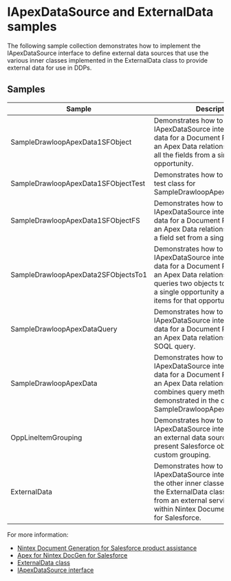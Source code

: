 # IApexDataSource and ExternalData samples

The following sample collection demonstrates how to implement the IApexDataSource interface to define external data sources that use the various inner classes implemented in the ExternalData class to provide external data for use in DDPs.

## Samples

Sample | Description 
--- | ---
SampleDrawloopApexData1SFObject | Demonstrates how to implement the IApexDataSource interface to provide data for a Document Package using an Apex Data relationship that returns all the fields from a single opportunity.
SampleDrawloopApexData1SFObjectTest | Demonstrates how to create an Apex test class for SampleDrawloopApexData1SFObject.
SampleDrawloopApexData1SFObjectFS | Demonstrates how to implement the IApexDataSource interface to provide data for a Document Package using an Apex Data relationship that returns a field set from a single opportunity.
SampleDrawloopApexData2SFObjectsTo1 | Demonstrates how to implement the IApexDataSource interface to provide data for a Document Package using an Apex Data relationship that queries two objects to return data for a single opportunity and any line items for that opportunity.
SampleDrawloopApexDataQuery | Demonstrates how to implement the IApexDataSource interface to provide data for a Document Package using an Apex Data relationship that runs a SOQL query.
SampleDrawloopApexData | Demonstrates how to implement the IApexDataSource interface to provide data for a Document Package using an Apex Data relationship that combines query methods demonstrated in the other SampleDrawloopApexData samples.
OppLineItemGrouping | Demonstrates how to implement the IApexDataSource interface to provide an external data source that can present Salesforce objects by using a custom grouping.
ExternalData | Demonstrates how to implement the IApexDataSource interface and use the other inner classes included with the ExternalData class to gather data from an external service for use within Nintex Document Generation for Salesforce.

For more information: 

* [Nintex Document Generation for Salesforce product assistance](https://help.nintex.com/en-US/docgen/docgen-portal.htm)
* [Apex for Nintex DocGen for Salesforce](https://help.nintex.com/en-us/docgen/docservices/Default.htm#cshid=9032)
* [ExternalData class](http://help.nintex.com/en-us/docgen/docservices/Default.htm#cshid=9057)
* [IApexDataSource interface](https://help.nintex.com/en-us/docgen/docservices/Default.htm#cshid=9058)
